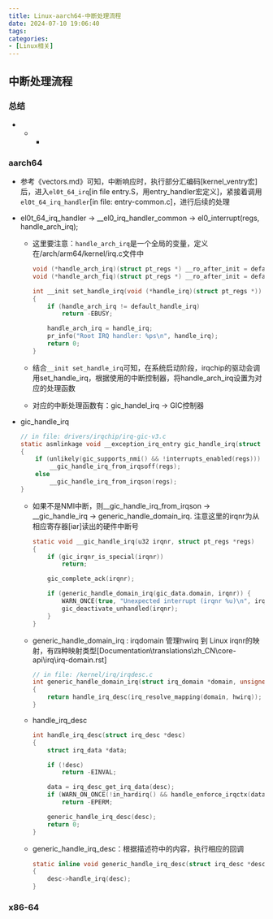 ```yaml
---
title: Linux-aarch64-中断处理流程
date: 2024-07-10 19:06:40
tags:
categories:
- [Linux相关]
---
```


## 中断处理流程

### 总结
* 
    * 
        * 

### aarch64

* 参考《vectors.md》可知，中断响应时，执行部分汇编码[kernel_ventry宏]后，进入`el0t_64_irq`[in file entry.S，用entry_handler宏定义]，紧接着调用
`el0t_64_irq_handler`[in file: entry-common.c]，进行后续的处理

* el0t_64_irq_handler -> __el0_irq_handler_common -> el0_interrupt(regs, handle_arch_irq);
    
    - 这里要注意：`handle_arch_irq`是一个全局的变量，定义在/arch/arm64/kernel/irq.c文件中
        ```c
        void (*handle_arch_irq)(struct pt_regs *) __ro_after_init = default_handle_irq;     // __ro_after_init 是编译器提供的属性
        void (*handle_arch_fiq)(struct pt_regs *) __ro_after_init = default_handle_fiq;

        int __init set_handle_irq(void (*handle_irq)(struct pt_regs *))
        {
            if (handle_arch_irq != default_handle_irq)
                return -EBUSY;

            handle_arch_irq = handle_irq;
            pr_info("Root IRQ handler: %ps\n", handle_irq);
            return 0;
        }
        ``` 
    - 结合`__init set_handle_irq`可知，在系统启动阶段，irqchip的驱动会调用set_handle_irq，根据使用的中断控制器，将handle_arch_irq设置为对应的处理函数

    - 对应的中断处理函数有：gic_handel_irq -> GIC控制器

* gic_handle_irq
    ```c
    // in file: drivers/irqchip/irq-gic-v3.c
    static asmlinkage void __exception_irq_entry gic_handle_irq(struct pt_regs *regs)
    {
        if (unlikely(gic_supports_nmi() && !interrupts_enabled(regs)))
            __gic_handle_irq_from_irqsoff(regs);
        else
            __gic_handle_irq_from_irqson(regs);
    }
    ```

    - 如果不是NMI中断，则__gic_handle_irq_from_irqson -> __gic_handle_irq -> generic_handle_domain_irq. 注意这里的irqnr为从相应寄存器[iar]读出的硬件中断号
        ```c
        static void __gic_handle_irq(u32 irqnr, struct pt_regs *regs)
        {
            if (gic_irqnr_is_special(irqnr))
                return;

            gic_complete_ack(irqnr);

            if (generic_handle_domain_irq(gic_data.domain, irqnr)) {
                WARN_ONCE(true, "Unexpected interrupt (irqnr %u)\n", irqnr);
                gic_deactivate_unhandled(irqnr);
            }
        }
        ```

    - generic_handle_domain_irq : irqdomain 管理hwirq 到 Linux irqnr的映射，有四种映射类型[Documentation\translations\zh_CN\core-api\irq\irq-domain.rst]
        ```c
        // in file: /kernel/irq/irqdesc.c
        int generic_handle_domain_irq(struct irq_domain *domain, unsigned int hwirq)
        {
            return handle_irq_desc(irq_resolve_mapping(domain, hwirq));
        }
        ```

    - handle_irq_desc
        ```c
        int handle_irq_desc(struct irq_desc *desc)
        {
            struct irq_data *data;

            if (!desc)
                return -EINVAL;

            data = irq_desc_get_irq_data(desc);
            if (WARN_ON_ONCE(!in_hardirq() && handle_enforce_irqctx(data)))
                return -EPERM;

            generic_handle_irq_desc(desc);
            return 0;
        }
        ```
    - generic_handle_irq_desc：根据描述符中的内容，执行相应的回调
        ```c
        static inline void generic_handle_irq_desc(struct irq_desc *desc)
        {
            desc->handle_irq(desc);
        }
        ```

### x86-64
